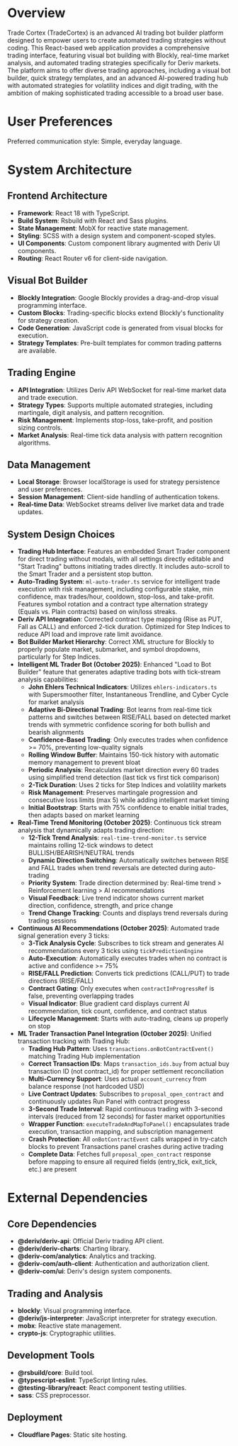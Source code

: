 # Overview

Trade Cortex (TradeCortex) is an advanced AI trading bot builder platform designed to empower users to create automated trading strategies without coding. This React-based web application provides a comprehensive trading interface, featuring visual bot building with Blockly, real-time market analysis, and automated trading strategies specifically for Deriv markets. The platform aims to offer diverse trading approaches, including a visual bot builder, quick strategy templates, and an advanced AI-powered trading hub with automated strategies for volatility indices and digit trading, with the ambition of making sophisticated trading accessible to a broad user base.

# User Preferences

Preferred communication style: Simple, everyday language.

# System Architecture

## Frontend Architecture
- **Framework**: React 18 with TypeScript.
- **Build System**: Rsbuild with React and Sass plugins.
- **State Management**: MobX for reactive state management.
- **Styling**: SCSS with a design system and component-scoped styles.
- **UI Components**: Custom component library augmented with Deriv UI components.
- **Routing**: React Router v6 for client-side navigation.

## Visual Bot Builder
- **Blockly Integration**: Google Blockly provides a drag-and-drop visual programming interface.
- **Custom Blocks**: Trading-specific blocks extend Blockly's functionality for strategy creation.
- **Code Generation**: JavaScript code is generated from visual blocks for execution.
- **Strategy Templates**: Pre-built templates for common trading patterns are available.

## Trading Engine
- **API Integration**: Utilizes Deriv API WebSocket for real-time market data and trade execution.
- **Strategy Types**: Supports multiple automated strategies, including martingale, digit analysis, and pattern recognition.
- **Risk Management**: Implements stop-loss, take-profit, and position sizing controls.
- **Market Analysis**: Real-time tick data analysis with pattern recognition algorithms.

## Data Management
- **Local Storage**: Browser localStorage is used for strategy persistence and user preferences.
- **Session Management**: Client-side handling of authentication tokens.
- **Real-time Data**: WebSocket streams deliver live market data and trade updates.

## System Design Choices
- **Trading Hub Interface**: Features an embedded Smart Trader component for direct trading without modals, with all settings directly editable and "Start Trading" buttons initiating trades directly. It includes auto-scroll to the Smart Trader and a persistent stop button.
- **Auto-Trading System**: `ml-auto-trader.ts` service for intelligent trade execution with risk management, including configurable stake, min confidence, max trades/hour, cooldown, stop-loss, and take-profit. Features symbol rotation and a contract type alternation strategy (Equals vs. Plain contracts) based on win/loss streaks.
- **Deriv API Integration**: Corrected contract type mapping (Rise as PUT, Fall as CALL) and enforced 2-tick duration. Optimized for Step Indices to reduce API load and improve rate limit avoidance.
- **Bot Builder Market Hierarchy**: Correct XML structure for Blockly to properly populate market, submarket, and symbol dropdowns, particularly for Step Indices.
- **Intelligent ML Trader Bot (October 2025)**: Enhanced "Load to Bot Builder" feature that generates adaptive trading bots with tick-stream analysis capabilities:
  * **John Ehlers Technical Indicators**: Utilizes `ehlers-indicators.ts` with Supersmoother filter, Instantaneous Trendline, and Cyber Cycle for market analysis
  * **Adaptive Bi-Directional Trading**: Bot learns from real-time tick patterns and switches between RISE/FALL based on detected market trends with symmetric confidence scoring for both bullish and bearish alignments
  * **Confidence-Based Trading**: Only executes trades when confidence >= 70%, preventing low-quality signals
  * **Rolling Window Buffer**: Maintains 150-tick history with automatic memory management to prevent bloat
  * **Periodic Analysis**: Recalculates market direction every 60 trades using simplified trend detection (last tick vs first tick comparison)
  * **2-Tick Duration**: Uses 2 ticks for Step Indices and volatility markets
  * **Risk Management**: Preserves martingale progression and consecutive loss limits (max 5) while adding intelligent market timing
  * **Initial Bootstrap**: Starts with 75% confidence to enable initial trades, then adapts based on market learning
- **Real-Time Trend Monitoring (October 2025)**: Continuous tick stream analysis that dynamically adapts trading direction:
  * **12-Tick Trend Analysis**: `real-time-trend-monitor.ts` service maintains rolling 12-tick windows to detect BULLISH/BEARISH/NEUTRAL trends
  * **Dynamic Direction Switching**: Automatically switches between RISE and FALL trades when trend reversals are detected during auto-trading
  * **Priority System**: Trade direction determined by: Real-time trend > Reinforcement learning > AI recommendations
  * **Visual Feedback**: Live trend indicator shows current market direction, confidence, strength, and price change
  * **Trend Change Tracking**: Counts and displays trend reversals during trading sessions
- **Continuous AI Recommendations (October 2025)**: Automated trade signal generation every 3 ticks:
  * **3-Tick Analysis Cycle**: Subscribes to tick stream and generates AI recommendations every 3 ticks using `tickPredictionEngine`
  * **Auto-Execution**: Automatically executes trades when no contract is active and confidence >= 75%
  * **RISE/FALL Prediction**: Converts tick predictions (CALL/PUT) to trade directions (RISE/FALL)
  * **Contract Gating**: Only executes when `contractInProgressRef` is false, preventing overlapping trades
  * **Visual Indicator**: Blue gradient card displays current AI recommendation, tick count, confidence, and contract status
  * **Lifecycle Management**: Starts with auto-trading, cleans up properly on stop
- **ML Trader Transaction Panel Integration (October 2025)**: Unified transaction tracking with Trading Hub:
  * **Trading Hub Pattern**: Uses `transactions.onBotContractEvent()` matching Trading Hub implementation
  * **Correct Transaction IDs**: Maps `transaction_ids.buy` from actual buy transaction ID (not contract_id) for proper settlement reconciliation
  * **Multi-Currency Support**: Uses actual `account_currency` from balance response (not hardcoded USD)
  * **Live Contract Updates**: Subscribes to `proposal_open_contract` and continuously updates Run Panel with contract progress
  * **3-Second Trade Interval**: Rapid continuous trading with 3-second intervals (reduced from 12 seconds) for faster market opportunities
  * **Wrapper Function**: `executeTradeAndMapToPanel()` encapsulates trade execution, transaction mapping, and subscription management
  * **Crash Protection**: All `onBotContractEvent` calls wrapped in try-catch blocks to prevent Transactions panel crashes during active trading
  * **Complete Data**: Fetches full `proposal_open_contract` response before mapping to ensure all required fields (entry_tick, exit_tick, etc.) are present

# External Dependencies

## Core Dependencies
- **@deriv/deriv-api**: Official Deriv trading API client.
- **@deriv/deriv-charts**: Charting library.
- **@deriv-com/analytics**: Analytics and tracking.
- **@deriv-com/auth-client**: Authentication and authorization client.
- **@deriv-com/ui**: Deriv's design system components.

## Trading and Analysis
- **blockly**: Visual programming interface.
- **@deriv/js-interpreter**: JavaScript interpreter for strategy execution.
- **mobx**: Reactive state management.
- **crypto-js**: Cryptographic utilities.

## Development Tools
- **@rsbuild/core**: Build tool.
- **@typescript-eslint**: TypeScript linting rules.
- **@testing-library/react**: React component testing utilities.
- **sass**: CSS preprocessor.

## Deployment
- **Cloudflare Pages**: Static site hosting.
